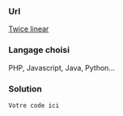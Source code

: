 ### Url
[Twice linear](https://www.codewars.com/kata/5672682212c8ecf83e000050)
### Langage choisi
PHP, Javascript, Java, Python...

### Solution
```
Votre code ici
```
